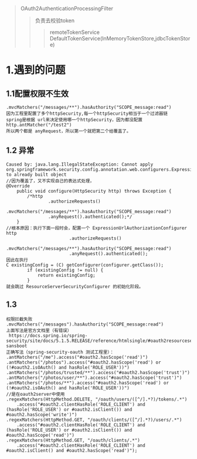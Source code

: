 >OAuth2AuthenticationProcessingFilter
> >   负责去校验token
>>>    remoteTokenService
>>>    DefaultTokenService(InMemoryTokenStore,jdbcTokenStore)
    
    
# 1.遇到的问题

## 1.1配置权限不生效
    
    .mvcMatchers("/messages/**").hasAuthority("SCOPE_message:read")
    因为工程里配置了多个httpSecurity,每一个httpSecurity相当于一个过滤器链
    spring是根据 url来决定使用哪一个httpSecurity，因为都没配置http.antMatcher("/test2")
    所以两个都是 anyRequest，所以第一个就把第二个给覆盖了。
    
## 1.2 异常
    Caused by: java.lang.IllegalStateException: Cannot apply org.springframework.security.config.annotation.web.configurers.ExpressionUrlAuthorizationConfigurer@536b71b4 to already built object
    //因为覆盖了，又不实现自己的表达式处理，
    @Override
        public void configure(HttpSecurity http) throws Exception {
            /*http
                    .authorizeRequests()
                    .mvcMatchers("/messages/**").hasAuthority("SCOPE_message:read")
                    .anyRequest().authenticated();*/
        }
    //根本原因：执行下面一段时会，配置一个 ExpressionUrlAuthorizationConfigurer 
    http
                            .authorizeRequests()
                            .mvcMatchers("/messages/**").hasAuthority("SCOPE_message:read")
                            .anyRequest().authenticated();
    因此在执行
    C existingConfig = (C) getConfigurer(configurer.getClass());
    		if (existingConfig != null) {
    			return existingConfig;
    		}
    就会跳过 ResourceServerSecurityConfigurer 的初始化阶段。
    
## 1.3
    
    权限拦截失败
    .mvcMatchers("/messages").hasAuthority("SCOPE_message:read")
    上面写法是官方文档里（有错误）
     https://docs.spring.io/spring-security/site/docs/5.1.5.RELEASE/reference/htmlsingle/#oauth2resourceserver-sansboot
    正确写法（spring-security-oauth 测试工程里）：
    .antMatchers("/me").access("#oauth2.hasScope('read')")					
    .antMatchers("/photos").access("#oauth2.hasScope('read') or (!#oauth2.isOAuth() and hasRole('ROLE_USER'))")                                        
    .antMatchers("/photos/trusted/**").access("#oauth2.hasScope('trust')")
    .antMatchers("/photos/user/**").access("#oauth2.hasScope('trust')")					
    .antMatchers("/photos/**").access("#oauth2.hasScope('read') or (!#oauth2.isOAuth() and hasRole('ROLE_USER'))")
    //是在oauth2server中使用
    .regexMatchers(HttpMethod.DELETE, "/oauth/users/([^/].*?)/tokens/.*")
        .access("#oauth2.clientHasRole('ROLE_CLIENT') and (hasRole('ROLE_USER') or #oauth2.isClient()) and #oauth2.hasScope('write')")
    .regexMatchers(HttpMethod.GET, "/oauth/clients/([^/].*?)/users/.*")
        .access("#oauth2.clientHasRole('ROLE_CLIENT') and (hasRole('ROLE_USER') or #oauth2.isClient()) and #oauth2.hasScope('read')")
    .regexMatchers(HttpMethod.GET, "/oauth/clients/.*")
        .access("#oauth2.clientHasRole('ROLE_CLIENT') and #oauth2.isClient() and #oauth2.hasScope('read')");
    